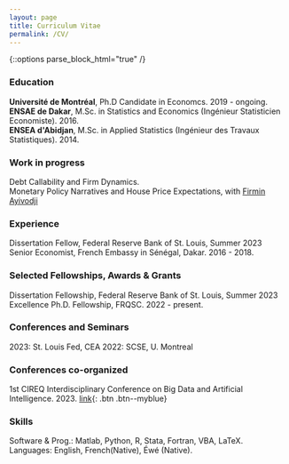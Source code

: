 ```yaml
---
layout: page
title: Curriculum Vitae
permalink: /CV/
---
```



{::options parse_block_html="true" /}

### Education  
**Université de Montréal**, Ph.D Candidate in Economcs. 2019 - ongoing.  
**ENSAE de Dakar**, M.Sc. in Statistics and Economics (Ingénieur Statisticien Economiste). 2016.   
**ENSEA d'Abidjan**, M.Sc. in Applied Statistics (Ingénieur des Travaux Statistiques). 2014.

### Work in progress
Debt Callability and Firm Dynamics.  
Monetary Policy Narratives and House Price Expectations, with [Firmin Ayivodji](https://firminayivodji.github.io/)   

### Experience  
Dissertation Fellow, Federal Reserve Bank of St. Louis, Summer 2023    
Senior Economist, French Embassy in Sénégal, Dakar. 2016 - 2018.  
<!--Statistician Economist, [ANSD](https://www.ansd.sn/index.php), Dakar. 2015.  
Health Data Analyst, ACONDA-VS, Abidjan. 2014. -->
  
### Selected Fellowships, Awards & Grants
Dissertation Fellowship, Federal Reserve Bank of St. Louis, Summer 2023     
Excellence Ph.D. Fellowship, FRQSC. 2022 - present. <!-- Fonds de Recherche du Quebec - Société et Culture -->

### Conferences and Seminars  
2023: St. Louis Fed, CEA
2022: SCSE, U. Montreal

### Conferences co-organized
1st CIREQ Interdisciplinary Conference on Big Data and Artificial Intelligence. 2023. [link](https://cireqmontreal.com/en/1st-cireq-interdisciplinary-conference-on-big-data-and-artificial-intelligence/){: .btn .btn--myblue}

### Skills  
Software & Prog.: Matlab, Python, R, Stata, Fortran, VBA, LaTeX.  
Languages: English, French(Native), Éwé (Native).

